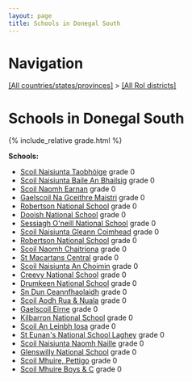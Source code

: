 ```yaml
---
layout: page
title: Schools in Donegal South
---
```

# Navigation

[[All countries/states/provinces]](../..) > [[All RoI districts]](..)

# Schools in Donegal South

{% include_relative grade.html %}

**Schools:**

- [Scoil Naisiunta Taobhóige](Scoil_Naisiunta_Taobhóige.md) grade 0
- [Scoil Naisiunta Baile An Bhailsig](Scoil_Naisiunta_Baile_An_Bhailsig.md) grade 0
- [Scoil Naomh Earnan](Scoil_Naomh_Earnan.md) grade 0
- [Gaelscoil Na Gceithre Maistri](Gaelscoil_Na_Gceithre_Maistri.md) grade 0
- [Robertson National School](Robertson_National_School.md) grade 0
- [Dooish National School](Dooish_National_School.md) grade 0
- [Sessiagh O'neill National School](Sessiagh_O'neill_National_School.md) grade 0
- [Scoil Naisiunta Gleann Coimhead](Scoil_Naisiunta_Gleann_Coimhead.md) grade 0
- [Robertson National School](Robertson_National_School.md) grade 0
- [Scoil Naomh Chaitriona](Scoil_Naomh_Chaitriona.md) grade 0
- [St Macartans Central](St_Macartans_Central.md) grade 0
- [Scoil Naisiunta An Choimin](Scoil_Naisiunta_An_Choimin.md) grade 0
- [Creevy National School](Creevy_National_School.md) grade 0
- [Drumkeen National School](Drumkeen_National_School.md) grade 0
- [Sn Dun Ceannfhaolaidh](Sn_Dun_Ceannfhaolaidh.md) grade 0
- [Scoil Aodh Rua & Nuala](Scoil_Aodh_Rua_&_Nuala.md) grade 0
- [Gaelscoil Eirne](Gaelscoil_Eirne.md) grade 0
- [Kilbarron National School](Kilbarron_National_School.md) grade 0
- [Scoil An Leinbh Iosa](Scoil_An_Leinbh_Iosa.md) grade 0
- [St Eunan's National School Laghey](St_Eunan's_National_School_Laghey.md) grade 0
- [Scoil Naisiunta Naomh Naille](Scoil_Naisiunta_Naomh_Naille.md) grade 0
- [Glenswilly National School](Glenswilly_National_School.md) grade 0
- [Scoil Mhuire, Pettigo](Scoil_Mhuire,_Pettigo.md) grade 0
- [Scoil Mhuire Boys & C](Scoil_Mhuire_Boys_&_C.md) grade 0
